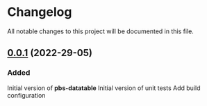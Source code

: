 # Changelog

All notable changes to this project will be documented in this file.

## [0.0.1](https://github.com/pablobascunana/datatable/compare/) (2022-29-05)

### Added
Initial version of **pbs-datatable**
Initial version of unit tests
Add build configuration